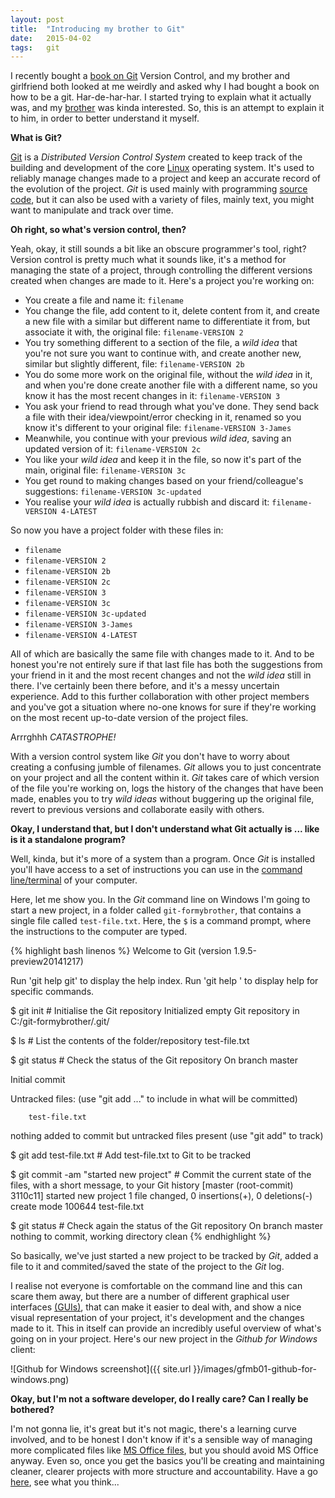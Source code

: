 ```yaml
---
layout: post
title:  "Introducing my brother to Git"
date:   2015-04-02
tags:   git
---
```


I recently bought a [book on Git][bookOnGit] Version Control, and my brother and girlfriend both looked at me weirdly and asked why I had bought a book on how to be a git.  Har-de-har-har.  I started trying to explain what it actually was, and my [brother][brother] was kinda interested.  So, this is an attempt to explain it to him, in order to better understand it myself.

<!--more-->
**What is Git?**

[Git][1] is a *Distributed Version Control System* created to keep track of the building and development of the core [Linux][2] operating system.  It's used to reliably manage changes made to a project and keep an accurate record of the evolution of the project.  *Git* is used mainly with programming [source code][sourceCode], but it can also be used with a variety of files, mainly text, you might want to manipulate and track over time.

**Oh right, so what's version control, then?**

Yeah, okay, it still sounds a bit like an obscure programmer's tool, right?  Version control is pretty much what it sounds like, it's a method for managing the state of a project, through controlling the different versions created when changes are made to it.  Here's a project you're working on:

- You create a file and name it: `filename`
- You change the file, add content to it, delete content from it, and create a new file with a similar but different name to differentiate it from, but associate it with, the original file: `filename-VERSION 2`
- You try something different to a section of the file, a *wild idea* that you're not sure you want to continue with, and create another new, similar but slightly different, file: `filename-VERSION 2b`
- You do some more work on the original file, without the *wild idea* in it, and when you're done create another file with a different name, so you know it has the most recent changes in it: `filename-VERSION 3`
- You ask your friend to read through what you've done. They send back a file with their idea/viewpoint/error checking in it, renamed so you know it's different to your original file: `filename-VERSION 3-James`
- Meanwhile, you continue with your previous *wild idea*, saving an updated version of it: `filename-VERSION 2c`
- You like your *wild idea* and keep it in the file, so now it's part of the main, original file: `filename-VERSION 3c`
- You get round to making changes based on your friend/colleague's suggestions: `filename-VERSION 3c-updated`
- You realise your *wild idea* is actually rubbish and discard it: `filename-VERSION 4-LATEST`

So now you have a project folder with these files in:

- `filename`
- `filename-VERSION 2`
- `filename-VERSION 2b`
- `filename-VERSION 2c`
- `filename-VERSION 3`
- `filename-VERSION 3c`
- `filename-VERSION 3c-updated`
- `filename-VERSION 3-James`
- `filename-VERSION 4-LATEST`

All of which are basically the same file with changes made to it.  And to be honest you're not entirely sure if that last file has both the suggestions from your friend in it and the most recent changes and not the *wild idea* still in there.  I've certainly been there before, and it's a messy uncertain experience.  Add to this further collaboration with other project members and you've got a situation where no-one knows for sure if they're working on the most recent up-to-date version of the project files.

Arrrghhh *CATASTROPHE!*

With a version control system like *Git* you don't have to worry about creating a confusing jumble of filenames.  *Git* allows you to just concentrate on your project and all the content within it.  *Git* takes care of which version of the file you're working on, logs the history of the changes that have been made, enables you to try *wild ideas* without buggering up the original file, revert to previous versions and collaborate easily with others.

**Okay, I understand that, but I don't understand what Git actually is ... like is it a standalone program?**

Well, kinda, but it's more of a system than a program. Once *Git* is installed you'll have access to a set of instructions you can use in the [command line/terminal][commandLine] of your computer.

Here, let me show you.  In the *Git* command line on Windows I'm going to start a new project, in a folder called `git-formybrother`, that contains a single file called `test-file.txt`.  Here, the `$` is a command prompt, where the instructions to the computer are typed.

{% highlight bash linenos %}
Welcome to Git (version 1.9.5-preview20141217)

Run 'git help git' to display the help index.
Run 'git help <command>' to display help for specific commands.

$ git init  # Initialise the Git repository
Initialized empty Git repository in C:/git-formybrother/.git/

$ ls  # List the contents of the folder/repository
test-file.txt

$ git status  # Check the status of the Git repository
On branch master

Initial commit

Untracked files:
  (use "git add <file>..." to include in what will be committed)

        test-file.txt

nothing added to commit but untracked files present (use "git add" to track)

$ git add test-file.txt  # Add test-file.txt to Git to be tracked

$ git commit -am "started new project"  #  Commit the current state of the files, with a short message, to your Git history
[master (root-commit) 3110c11] started new project
 1 file changed, 0 insertions(+), 0 deletions(-)
 create mode 100644 test-file.txt

$ git status  # Check again the status of the Git repository
On branch master
nothing to commit, working directory clean
{% endhighlight %}

So basically, we've just started a new project to be tracked by *Git*, added a file to it and commited/saved the state of the project to the *Git* log.

I realise not everyone is comfortable on the command line and this can scare them away, but there are a number of different graphical user interfaces [(GUIs)][gitGUI], that can make it easier to deal with, and show a nice visual representation of your project, it's development and the changes made to it.  This in itself can provide an incredibly useful overview of what's going on in your project. Here's our new project in the *Github for Windows* client:

![Github for Windows screenshot]({{ site.url }}/images/gfmb01-github-for-windows.png)


**Okay, but I'm not a software developer, do I really care?  Can I really be bothered?**

I'm not gonna lie, it's great but it's not magic, there's a learning curve involved, and to be honest I don't know if it's a sensible way of managing more complicated files like [MS Office files][gitMS], but you should avoid MS Office anyway.  Even so, once you get the basics you'll be creating and maintaining cleaner, clearer projects with more structure and accountability.  Have a go [here][3], see what you think...

[1]: https://git-scm.herokuapp.com/
[2]: http://www.linux.com/
[3]: https://try.github.io/levels/1/challenges/1
[brother]: http://cargocollective.com/richardjamesphoenix/About
[sourceCode]: http://www.linfo.org/source_code.html
[commandLine]: https://en.wikipedia.org/wiki/Command-line_interface
[gitGUI]: https://www.git-scm.com/downloads/guis
[gitMS]: http://blog.martinfenner.org/2014/08/25/using-microsoft-word-with-git/
[bookOnGit]: http://goo.gl/VFZV5v

